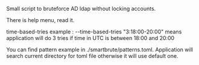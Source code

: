 Small script to bruteforce AD ldap without locking accounts.

There is help menu, read it.

time-based-tries example : --time-based-tries "3:18:00-20:00" means application will do 3 tries if time in UTC is between 18:00 and 20:00

You can find pattern example in ./smartbrute/patterns.toml. Application will search current directory for toml file otherwise it will use default one.